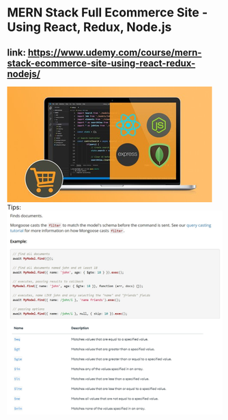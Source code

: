 
# MERN Stack Full Ecommerce Site - Using React, Redux, Node.js 
## link: https://www.udemy.com/course/mern-stack-ecommerce-site-using-react-redux-nodejs/

<img src="folder.jpg"/>

<br/>
Tips:
<br/>
<img src="mongoose - query.jpg"/>
